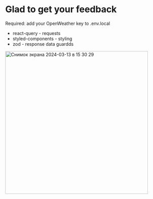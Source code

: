 # Glad to get your feedback

Required: add your OpenWeather key to .env.local

- react-query - requests
- styled-components - styling
- zod - response data guardds

<img width="450" alt="Снимок экрана 2024-03-13 в 15 30 29" src="https://github.com/denyskozak/weather/assets/117740720/4148ae2f-eee4-43a9-8269-214a44730707">
